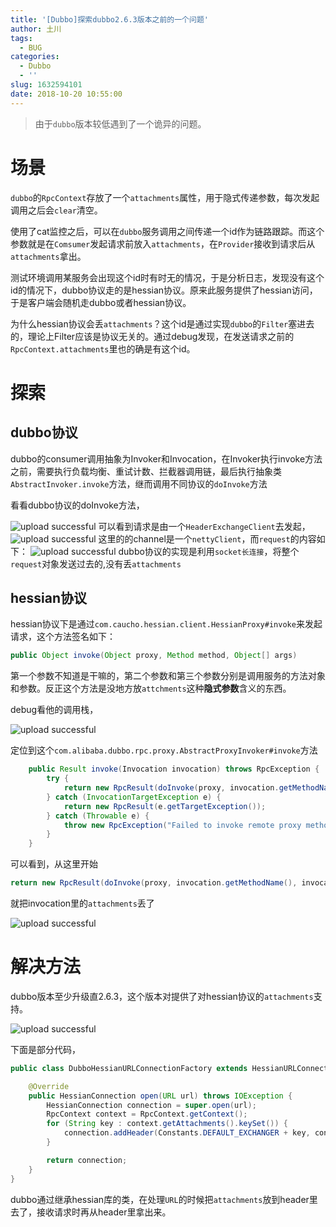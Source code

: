 ```yaml
---
title: '[Dubbo]探索dubbo2.6.3版本之前的一个问题'
author: 土川
tags:
  - BUG
categories:
  - Dubbo
  - ''
slug: 1632594101
date: 2018-10-20 10:55:00
---
```

> 由于`dubbo`版本较低遇到了一个诡异的问题。

<!--more-->
# 场景
`dubbo`的`RpcContext`存放了一个`attachments`属性，用于隐式传递参数，每次发起调用之后会`clear`清空。

使用了cat监控之后，可以在`dubbo`服务调用之间传递一个id作为链路跟踪。而这个参数就是在`Comsumer`发起请求前放入`attachments`，在`Provider`接收到请求后从`attachments`拿出。

测试环境调用某服务会出现这个id时有时无的情况，于是分析日志，发现没有这个id的情况下，dubbo协议走的是hessian协议。原来此服务提供了hessian访问，于是客户端会随机走dubbo或者hessian协议。

为什么hessian协议会丢`attachments`？这个id是通过实现`dubbo`的`Filter`塞进去的，理论上Filter应该是协议无关的。通过debug发现，在发送请求之前的`RpcContext.attachments`里也的确是有这个id。

# 探索
## dubbo协议
dubbo的consumer调用抽象为Invoker和Invocation，在Invoker执行invoke方法之前，需要执行负载均衡、重试计数、拦截器调用链，最后执行抽象类`AbstractInvoker.invoke`方法，继而调用不同协议的`doInvoke`方法

看看dubbo协议的doInvoke方法，

![upload successful](/images/pasted-154.png)
可以看到请求是由一个`HeaderExchangeClient`去发起，
![upload successful](/images/pasted-153.png)
这里的的channel是一个`nettyClient`，而`request`的内容如下：
![upload successful](/images/pasted-155.png)
dubbo协议的实现是利用`socket长连接`，将整个`request`对象发送过去的,没有丢`attachments`

## hessian协议
hessian协议下是通过`com.caucho.hessian.client.HessianProxy#invoke`来发起请求，这个方法签名如下：
```java
public Object invoke(Object proxy, Method method, Object[] args)
```
第一个参数不知道是干嘛的，第二个参数和第三个参数分别是调用服务的方法对象和参数。反正这个方法是没地方放`attchments`这种**隐式参数**含义的东西。

debug看他的调用栈，

![upload successful](/images/pasted-156.png)

定位到这个`com.alibaba.dubbo.rpc.proxy.AbstractProxyInvoker#invoke`方法

```java
    public Result invoke(Invocation invocation) throws RpcException {
        try {
            return new RpcResult(doInvoke(proxy, invocation.getMethodName(), invocation.getParameterTypes(), invocation.getArguments()));
        } catch (InvocationTargetException e) {
            return new RpcResult(e.getTargetException());
        } catch (Throwable e) {
            throw new RpcException("Failed to invoke remote proxy method " + invocation.getMethodName() + " to " + getUrl() + ", cause: " + e.getMessage(), e);
        }
    }
```

可以看到，从这里开始
```java
return new RpcResult(doInvoke(proxy, invocation.getMethodName(), invocation.getParameterTypes(), invocation.getArguments()));
```
就把invocation里的`attachments`丢了

![upload successful](/images/pasted-157.png)


# 解决方法
dubbo版本至少升级直2.6.3，这个版本对提供了对hessian协议的`attachments`支持。

![upload successful](/images/pasted-158.png)

下面是部分代码，
```java
public class DubboHessianURLConnectionFactory extends HessianURLConnectionFactory {

    @Override
    public HessianConnection open(URL url) throws IOException {
        HessianConnection connection = super.open(url);
        RpcContext context = RpcContext.getContext();
        for (String key : context.getAttachments().keySet()) {
            connection.addHeader(Constants.DEFAULT_EXCHANGER + key, context.getAttachment(key));
        }

        return connection;
    }
}
```
dubbo通过继承hessian库的类，在处理`URL`的时候把`attachments`放到header里去了，接收请求时再从header里拿出来。
